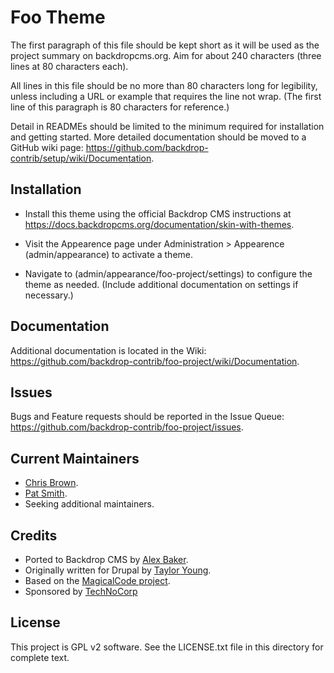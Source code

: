 Foo Theme
=========

The first paragraph of this file should be kept short as it will be used as the
project summary on backdropcms.org. Aim for about 240 characters (three lines at
80 characters each).

All lines in this file should be no more than 80 characters long for legibility,
unless including a URL or example that requires the line not wrap. (The first
line of this paragraph is 80 characters for reference.)

Detail in READMEs should be limited to the minimum required for installation and
getting started. More detailed documentation should be moved to a GitHub wiki
page: https://github.com/backdrop-contrib/setup/wiki/Documentation.


Installation
------------

- Install this theme using the official Backdrop CMS instructions at
  https://docs.backdropcms.org/documentation/skin-with-themes.

- Visit the Appearence page under Administration > Appearence (admin/appearance)
  to activate a theme.

- Navigate to (admin/appearance/foo-project/settings) to configure the theme as
  needed. (Include additional documentation on settings if necessary.)


Documentation
-------------

Additional documentation is located in the Wiki:
https://github.com/backdrop-contrib/foo-project/wiki/Documentation.

Issues
------

Bugs and Feature requests should be reported in the Issue Queue:
https://github.com/backdrop-contrib/foo-project/issues.

Current Maintainers
-------------------

- [Chris Brown](https://github.com/username).
- [Pat Smith](https://github.com/username).
- Seeking additional maintainers.

Credits
-------

- Ported to Backdrop CMS by [Alex Baker](https://github.com/username).
- Originally written for Drupal by [Taylor Young](https://github.com/username).
- Based on the [MagicalCode project](https://github.com/example).
- Sponsored by [TechNoCorp](https://example.com)

License
-------

This project is GPL v2 software.
See the LICENSE.txt file in this directory for complete text.

